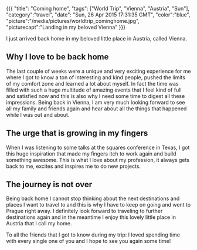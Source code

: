 {{{
  "title": "Coming home",
  "tags": ["World Trip", "Vienna", "Austria", "Sun"],
  "category":"travel",
  "date": "Sun, 26 Apr 2015 17:31:35 GMT",
  "color":"blue",
  "picture":"/media/pictures/worldtrip_cominghome.jpg",
  "picturecapt":"Landing in my beloved Vienna"
}}}

I just arrived back home in my beloved little place in Austria, called Vienna.
<!--more-->
## Why I love to be back home
The last couple of weeks were a unique and very exciting experience for me where I got to know a ton of interesting and kind people,
pushed the limits of my comfort zone and learned a lot about myself. In fact the time was filled with such a huge multitude of amazing
events that I feel kind of full and satisfied now and this is also why I need some time to digest all these impressions.
Being back in Vienna, I am very much looking forward to see all my family and friends again and hear about all the things that
happened while I was out and about.

## The urge that is growing in my fingers
When I was listening to some talks at the squares conference in Texas, I got this huge inspiration that made my fingers itch to
work again and build something awesome. This is what I love about my profession, it always gets back to me, excites and inspires
me to do new projects.

## The journey is not over
Being back home I cannot stop thinking about the next destinations and places I want to travel to and this is why I have to keep
on going and went to Prague right away. I definitely look forward to traveling to further destinations again and in the meantime
I enjoy this lovely little place in Austria that I call my home.

To all the friends that I got to know during my trip: I loved spending time with every single one of you and I hope to see you
again some time!
